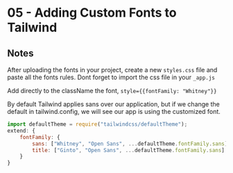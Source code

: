 # 05 - Adding Custom Fonts to Tailwind


## Notes

<TimeStamp start="0:34" end="0:45 ">

After uploading the fonts in your project, create a new `styles.css` file and paste all the fonts rules. Dont forget to import the css file in your `_app.js`

</TimeStamp>

<TimeStamp start="1:20" end="1:25">
 
Add directly to the className the font, `style={{fontFamily: "Whitney"}}`

</TimeStamp>

<TimeStamp start="4:30" end="4:40">
 
By default Tailwind applies sans over our application, but if we change the default in tailwind.config, we will see our app is using the customized font. 

```jsx
import defaultTheme = require("tailwindcss/defaultTheme");
extend: {
    fontFamily: {
        sans: ["Whitney", "Open Sans", ...defaultTheme.fontFamily.sans] //create a fallback font
        title: ["Ginto", "Open Sans", ...defaultTheme.fontFamily.sans]
    }
}
```

</TimeStamp>
